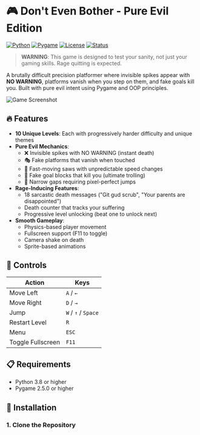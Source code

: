 # 🎮 Don't Even Bother - Pure Evil Edition

[![Python](https://img.shields.io/badge/python-3.8+-blue.svg)](https://www.python.org/downloads/)
[![Pygame](https://img.shields.io/badge/pygame-2.5.0+-green.svg)](https://www.pygame.org/)
[![License](https://img.shields.io/badge/license-MIT-blue.svg)](LICENSE)
[![Status](https://img.shields.io/badge/status-active-success.svg)]()

> **WARNING**: This game is designed to test your sanity, not just your gaming skills. Rage quitting is expected.

A brutally difficult precision platformer where invisible spikes appear with **NO WARNING**, platforms vanish when you step on them, and fake goals kill you. Built with pure evil intent using Pygame and OOP principles.

![Game Screenshot](https://via.placeholder.com/800x400/1a1a2e/ffffff?text=Don%27t+Even+Bother+-+Pure+Evil+Edition)

## 🔥 Features

- **10 Unique Levels**: Each with progressively harder difficulty and unique themes
- **Pure Evil Mechanics**:
  - ❌ Invisible spikes with NO WARNING (instant death)
  - 🎭 Fake platforms that vanish when touched
  - 🔪 Fast-moving saws with unpredictable speed changes
  - 🎯 Fake goal blocks that kill you (ultimate trolling)
  - 📏 Narrow gaps requiring pixel-perfect jumps
- **Rage-Inducing Features**:
  - 18 sarcastic death messages ("Git gud scrub", "Your parents are disappointed")
  - Death counter that tracks your suffering
  - Progressive level unlocking (beat one to unlock next)
- **Smooth Gameplay**:
  - Physics-based player movement
  - Fullscreen support (F11 to toggle)
  - Camera shake on death
  - Sprite-based animations

## 🎯 Controls

| Action | Keys |
|--------|------|
| Move Left | `A` / `←` |
| Move Right | `D` / `→` |
| Jump | `W` / `↑` / `Space` |
| Restart Level | `R` |
| Menu | `ESC` |
| Toggle Fullscreen | `F11` |

## 📋 Requirements

- Python 3.8 or higher
- Pygame 2.5.0 or higher

## 🚀 Installation

### 1. Clone the Repository

